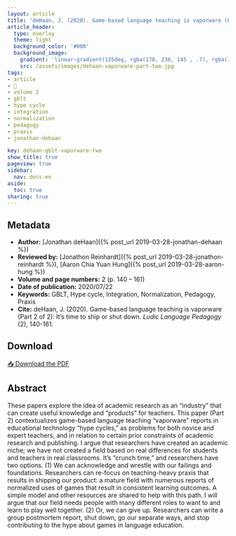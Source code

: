 ```yaml
---
layout: article
title: 'deHaan, J. (2020). Game-based language teaching is vaporware (Part 2 of 2): It’s time to ship or shut down'
article_header:
  type: overlay
  theme: light
  background_color: '#000'
  background_image:
    gradient: 'linear-gradient(135deg, rgba(178, 236, 145 , .7), rgba(147, 81, 182, .7))'
    src: /assets/images/dehaan-vaporware-part-two.jpg
tags:
- article
- 📔
- volume 2
- gblt
- hype cycle
- integration
- normalization
- pedagogy
- praxis
- jonathan-dehaan

key: dehaan-gblt-vaporware-two
show_title: true
pageview: true
sidebar:
  nav: docs-en
aside:
  toc: true
sharing: true
---
```


<!--more-->

<meta name="citation_title" content="Game-based language teaching is vaporware (Part 2 of 2): It’s time to ship or shut down">
<meta name="citation_author" content="deHaan, Jonathan">
<meta name="citation_publication_date" content="2020/07/22">
<meta name="citation_journal_title" content="Ludic Language Pedagogy">
<meta name="citation_volume" content="2">
<meta name="citation_firstpage" content="140">
<meta name="citation_lastpage" content="161">
<meta name="citation_pdf_url" content="http://www.llpjournal.org/assets/publication-pdfs/dehaan-vaporware-part-two.pdf">

## Metadata

- **Author:** [Jonathan deHaan]({% post_url 2019-03-28-jonathan-dehaan %})
- **Reviewed by:** [Jonathon Reinhardt]({% post_url 2019-03-28-jonathon-reinhardt %}), [Aaron Chia Yuan Hung]({% post_url 2019-03-28-aaron-hung %})
- **Volume and page numbers:** 2 (p. 140 – 161)
- **Date of publication:** 2020/07/22
- **Keywords:** GBLT, Hype cycle, Integration, Normalization, Pedagogy, Praxis
- **Cite:** deHaan, J. (2020). Game-based language teaching is vaporware (Part 2 of 2): It’s time to ship or shut down. *Ludic Language Pedagogy* (2), 140-161.

## Download

<a class="button button--action button--rounded button--lg" href="/assets/publication-pdfs/dehaan-vaporware-part-two.pdf"><i class="fas fa-file-download"></i> 📥 Download the PDF </a>

## Abstract

These papers explore the idea of academic research as an “industry” that can create useful knowledge and “products” for teachers. This paper (Part 2) contextualizes game-based language teaching “vaporware” reports in educational technology “hype cycles,” as problems for both novice and expert teachers, and in relation to certain prior constraints of academic research and publishing. I argue that researchers have created an academic niche; we have not created a field based on real differences for students and teachers in real classrooms. It’s “crunch time,” and researchers have two options. (1) We can acknowledge and wrestle with our failings and foundations. Researchers can re-focus on teaching-heavy praxis that results in shipping our product: a mature field with numerous reports of normalized uses of games that result in consistent learning outcomes. A simple model and other resources are shared to help with this path. I will argue that our field needs people with many different roles to want to and learn to play well together. (2) Or, we can give up. Researchers can write a group postmortem report, shut down, go our separate ways, and stop contributing to the hype about games in language education.